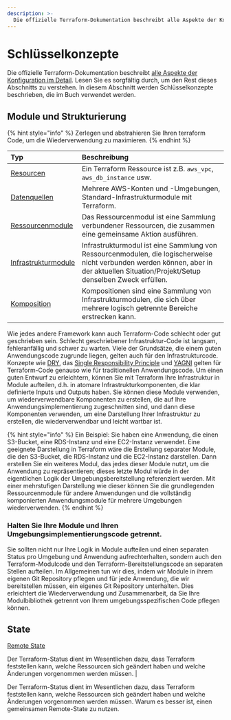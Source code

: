 ```yaml
---
description: >-
  Die offizielle Terraform-Dokumentation beschreibt alle Aspekte der Konfiguration im Detail. Lesen Sie es sorgfältig durch, um den Rest dieses Abschnitts zu verstehen. In diesem Abschnitt werden Schlüsselkonzepte beschrieben, die im Buch verwendet werden.
---
```


# Schlüsselkonzepte

Die offizielle Terraform-Dokumentation beschreibt [alle Aspekte der Konfiguration im Detail](https://www.terraform.io/docs/configuration/index.html). Lesen Sie es sorgfältig durch, um den Rest dieses Abschnitts zu verstehen. In diesem Abschnitt werden Schlüsselkonzepte beschrieben, die im Buch verwendet werden.

## Module und Strukturierung

{% hint style="info" %}
Zerlegen und abstrahieren Sie Ihren terraform Code, um die Wiederverwendung zu maximieren.
{% endhint %}

| Typ | Beschreibung |
| :--- | :--- |
| [Resourcen](schluessel-konzepte/resource.md "Ressourcen") | Ein Terraform Ressource ist z.B. `aws_vpc`, `aws_db_instance` usw. |
| [Datenquellen](schluessel-konzepte/datenquelle.md "Datenquellen") | Mehrere AWS-Konten und -Umgebungen, Standard-Infrastrukturmodule mit Terraform. |
| [Ressourcenmodule](schluessel-konzepte/ressourcenmodule.md "Ressourcenmodule") | Das Ressourcenmodul ist eine Sammlung verbundener Ressourcen, die zusammen eine gemeinsame Aktion ausführen. |
| [Infrastrukturmodule](schluessel-konzepte/infrastrukturmodule.md "Infrastrukturmodule") | Infrastrukturmodul ist eine Sammlung von Ressourcenmodulen, die logischerweise nicht verbunden werden können, aber in der aktuellen Situation/Projekt/Setup denselben Zweck erfüllen. |
| [Komposition](schluessel-konzepte/kompositionen.md "Kompositionen") | Kompositionen sind eine Sammlung von Infrastrukturmodulen, die sich über mehrere logisch getrennte Bereiche erstrecken kann. |

Wie jedes andere Framework kann auch Terraform-Code schlecht oder gut geschrieben sein. Schlecht geschriebener Infrastruktur-Code ist langsam, fehleranfällig und schwer zu warten. Viele der Grundsätze, die einem guten Anwendungscode zugrunde liegen, gelten auch für den Infrastrukturcode. Konzepte wie [DRY](https://www.xtivia.com/blog/cloud/terraform-best-practices/#:~:text=code%3B%20concepts%20like-,DRY,-%2C%20the%20Single%20Responsibility), das [Single Responsibility Principle](https://www.xtivia.com/blog/cloud/terraform-best-practices/#:~:text=Single%20Responsibility%20Principle) und [YAGNI](https://martinfowler.com/bliki/Yagni.html) gelten für Terraform-Code genauso wie für traditionellen Anwendungscode. Um einen guten Entwurf zu erleichtern, können Sie mit Terraform Ihre Infrastruktur in Module aufteilen, d.h. in atomare Infrastrukturkomponenten, die klar definierte Inputs und Outputs haben. Sie können diese Module verwenden, um wiederverwendbare Komponenten zu erstellen, die auf Ihre Anwendungsimplementierung zugeschnitten sind, und dann diese Komponenten verwenden, um eine Darstellung Ihrer Infrastruktur zu erstellen, die wiederverwendbar und leicht wartbar ist.

{% hint style="info" %}
Ein Beispiel: Sie haben eine Anwendung, die einen S3-Bucket, eine RDS-Instanz und eine EC2-Instanz verwendet. Eine geeignete Darstellung in Terraform wäre die Erstellung separater Module, die den S3-Bucket, die RDS-Instanz und die EC2-Instanz darstellen. Dann erstellen Sie ein weiteres Modul, das jedes dieser Module nutzt, um die Anwendung zu repräsentieren; dieses letzte Modul würde in der eigentlichen Logik der Umgebungsbereitstellung referenziert werden. Mit einer mehrstufigen Darstellung wie dieser können Sie die grundlegenden Ressourcenmodule für andere Anwendungen und die vollständig komponierten Anwendungsmodule für mehrere Umgebungen wiederverwenden.
{% endhint %}

### Halten Sie Ihre Module und Ihren Umgebungsimplementierungscode getrennt.

Sie sollten nicht nur Ihre Logik in Module aufteilen und einen separaten Status pro Umgebung und Anwendung aufrechterhalten, sondern auch den Terraform-Modulcode und den Terraform-Bereitstellungscode an separaten Stellen aufteilen. Im Allgemeinen tun wir dies, indem wir Module in ihrem eigenen Git Repository pflegen und für jede Anwendung, die wir bereitstellen müssen, ein eigenes Git Repository unterhalten. Dies erleichtert die Wiederverwendung und Zusammenarbeit, da Sie Ihre Modulbibliothek getrennt von Ihrem umgebungsspezifischen Code pflegen können.

## State

[Remote State](schluessel-konzepte/state.md "Remote State")

Der Terraform-Status dient im Wesentlichen dazu, dass Terraform feststellen kann, welche Ressourcen sich geändert haben und welche Änderungen vorgenommen werden müssen. |

Der Terraform-Status dient im Wesentlichen dazu, dass Terraform feststellen kann, welche Ressourcen sich geändert haben und welche Änderungen vorgenommen werden müssen. Warum es besser ist, einen gemeinsamen Remote-State zu nutzen.
